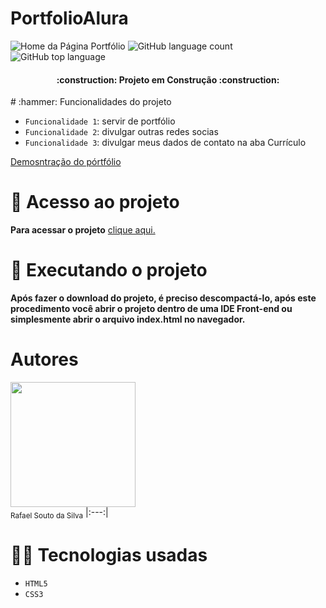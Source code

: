 # PortfolioAlura
![Home da Página Portfólio](https://user-images.githubusercontent.com/63820646/234153852-2c1b73b4-8607-4de1-a365-b2873e851721.png#vitrinedev)
![GitHub language count](https://img.shields.io/github/languages/count/Rafael-a11y/PortfolioAlura?style=for-the-badge)
![GitHub top language](https://img.shields.io/github/languages/top/Rafael-a11y/PortfolioAlura?style=for-the-badge)
<h4 align="center">
    :construction: Projeto em Construção :construction:
</h4>
# :hammer: Funcionalidades do projeto

- `Funcionalidade 1`: servir de portfólio
- `Funcionalidade 2`: divulgar outras redes socias
- `Funcionalidade 3`: divulgar meus dados de contato na aba Currículo

[Demosntração do pórtfólio](https://user-images.githubusercontent.com/63820646/234162382-d40316a0-dd02-4783-a6b5-ec90c14ba9d6.mp4)
# 📁 Acesso ao projeto
**Para acessar o projeto** [clique aqui.](https://portfolio-alura-orcin.vercel.app/index.html)
# 🚀 Executando o projeto
**Após fazer o download do projeto, é preciso descompactá-lo, após este procedimento você abrir o projeto dentro de uma IDE Front-end ou simplesmente abrir o arquivo index.html no navegador.**
# Autores

<img src="https://user-images.githubusercontent.com/63820646/234442858-0e1fbc97-b7b0-4e89-9e01-2bab7371cd35.png" width="200px"><br><sub>Rafael Souto da Silva</sub>
|:---:|
# 🧑‍💻 Tecnologias usadas
- `HTML5` 
- `CSS3`

